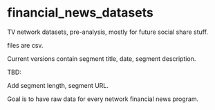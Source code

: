 # financial_news_datasets

TV network datasets, pre-analysis, mostly for future social share stuff.

files are csv.

Current versions contain segment title, date, segment description.

TBD:

Add segment length, segment URL.

Goal is to have raw data for every network financial news program.
